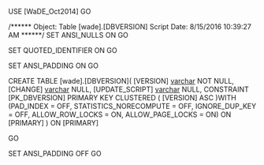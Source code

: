 ﻿USE [WaDE_Oct2014]
GO

/****** Object:  Table [wade].[DBVERSION]    Script Date: 8/15/2016 10:39:27 AM ******/
SET ANSI_NULLS ON
GO

SET QUOTED_IDENTIFIER ON
GO

SET ANSI_PADDING ON
GO

CREATE TABLE [wade].[DBVERSION](
	[VERSION] [varchar](3) NOT NULL,
	[CHANGE] [varchar](200) NULL,
	[UPDATE_SCRIPT] [varchar](100) NULL,
 CONSTRAINT [PK_DBVERSION] PRIMARY KEY CLUSTERED 
(
	[VERSION] ASC
)WITH (PAD_INDEX = OFF, STATISTICS_NORECOMPUTE = OFF, IGNORE_DUP_KEY = OFF, ALLOW_ROW_LOCKS = ON, ALLOW_PAGE_LOCKS = ON) ON [PRIMARY]
) ON [PRIMARY]

GO

SET ANSI_PADDING OFF
GO


